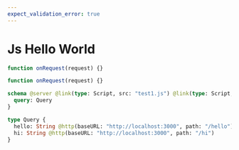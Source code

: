 ```yaml
---
expect_validation_error: true
---
```


# Js Hello World

```js @file:test1.js
function onRequest(request) {}
```

```js @file:test2.js
function onRequest(request) {}
```

```graphql @server
schema @server @link(type: Script, src: "test1.js") @link(type: Script, src: "test2.js") {
  query: Query
}

type Query {
  hello: String @http(baseURL: "http://localhost:3000", path: "/hello")
  hi: String @http(baseURL: "http://localhost:3000", path: "/hi")
}
```
